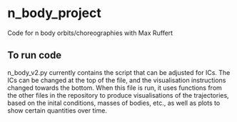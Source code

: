 # n_body_project
Code for n body orbits/choreographies with Max Ruffert


## To run code

n_body_v2.py currently contains the script that can be adjusted for ICs. The ICs can be changed at the top of the file, and the visualisation instructions changed towards the bottom. When this file is run, it uses functions from the other files in the repository to produce visualisations of the trajectories, based on the inital conditions, masses of bodies, etc., as well as plots to show certain quantities over time.
